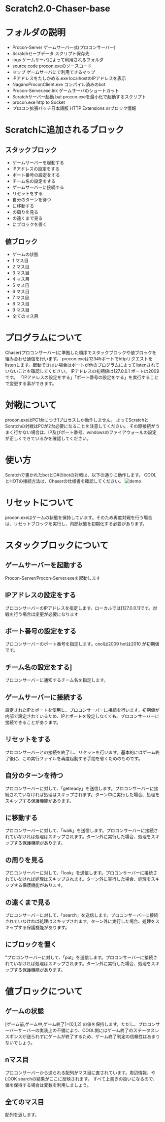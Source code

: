 # Scratch2.0-Chaser-base
# フォルダの説明
* Procon-Server       ゲームサーバ一式(プロコンサーバー)
* Scratchセーブデータ  スクリプト保存先
* logs                ゲームサーバによって利用されるフォルダ
* source code         procon.exeのソースコード
* マップ               ゲームサーバにで利用できるマップ
* IPアドレスをたしかめる.exe localhostのIPアドレスを表示
* NaganoProconClient.exe コンパイル済みのbot
* Procon-Server.exe.lnk ゲームサーバのショートカット
* Scratchサーバー起動.bat procon.exeを最小化で起動するスクリプト
* procon.exe http to Socket
* プロコン拡張パッチ日本語版 HTTP Extensions のブロック情報

# Scratchに追加されるブロック
## スタックブロック
* ゲームサーバーを起動する
* IPアドレスの設定をする
* ポート番号の設定をする
* チーム名の設定をする
* ゲームサーバーに接続する
* リセットをする
* 自分のターンを待つ
*  に移動する
*  の周りを見る
*  の遠くまで見る
*  にブロックを置く
## 値ブロック
* ゲームの状態   
* 1 マス目
* 2 マス目
* 3 マス目
* 4 マス目
* 5 マス目
* 6 マス目
* 7 マス目
* 8 マス目
* 9 マス目
* 全てのマス目

# プログラムについて
Chaser(プロコンサーバー)に準拠した順序でスタックブロックや値ブロックを組み合わせ通信を行います。
procon.exeは12345ポートでhttpリクエストをlistenします。起動できはい場合はポートが他のプログラムによってlistenされていないことを確認してください。
IPアドレスの初期値は127.0.0.1
ポートは2009です。
「IPアドレスの設定をする」「ポート番号の設定をする」を実行することで変更する事ができます。
# 対戦について
procon.exeはPC1台につき1プロセスしか動作しません。
よってScratchとScratchの対戦はPCが2台必要になることを注意してください。
その際接続がうまく行かない場合は、IP及びポート番号、windowsのファイアウォールの設定が正しくできているかを確認してください。
# 使い方
Scratchで書かれたbotとC#のbotの対戦は、以下の通りに動作します。
COOLとHOTの接続方法は、Chaserの仕様書を確認してください。
![demo](https://raw.githubusercontent.com/kayamalab/Scratch2.0-Chaser-base/master/image/howtouse.gif)
# リセットについて
procon.exeはゲームの状態を保持しています。そのため再度対戦を行う場合は、リセットブロックを実行し、内部状態を初期化する必要があります。

# スタックブロックについて
## ゲームサーバーを起動する
Procon-Server/Procon-Server.exeを起動します
## IPアドレスの設定をする
プロコンサーバーのIPアドレスを指定します。ローカルでは[127.0.0.1]です。対戦を行う場合は変更が必要になります
## ポート番号の設定をする
プロコンサーバーのポート番号を指定します。coolは2009 hotは2010 が初期値です。
## チーム名の設定をする]
プロコンサーバーに通知するチーム名を指定します。
## ゲームサーバーに接続する
設定されたIPとポートを使用し、プロコンサーバーに接続を行います。初期値が内部で設定されているため、IPとポートを設定しなくても、プロコンサーバーに接続できることがあります。
## リセットをする
プロコンサーバーとの接続を終了し、リセットを行います。基本的にはゲーム終了後に、この実行ファイルを再度起動する手間を省くためのものです。
## 自分のターンを待つ
プロコンサーバーに対して、「getready」を送信します。プロコンサーバーに接続されていなければ処理はスキップされます。ターン中に実行した場合、処理をスキップする保護機能があります。
## に移動する
プロコンサーバーに対して、「walk」を送信します。プロコンサーバーに接続されていなければ処理はスキップされます。ターン外に実行した場合、処理をスキップする保護機能があります。
## の周りを見る
プロコンサーバーに対して、「look」を送信します。プロコンサーバーに接続されていなければ処理はスキップされます。ターン外に実行した場合、処理をスキップする保護機能があります。
## の遠くまで見る
プロコンサーバーに対して、「search」を送信します。プロコンサーバーに接続されていなければ処理はスキップされます。ターン外に実行した場合、処理をスキップする保護機能があります。
## にブロックを置く
"プロコンサーバーに対して、「put」を送信します。プロコンサーバーに接続されていなければ処理はスキップされます。ターン外に実行した場合、処理をスキップする保護機能があります。
# 値ブロックについて
## ゲームの状態
[ゲーム前,ゲーム中,ゲーム終了]=[0,1,2]
の値を保持します。ただし、プロコンサーバーサーバーの実装上の不備により、COOL側にはゲーム終了のステータスレスポンスが送られずにゲームが終了するため、ゲーム終了判定の信頼性はあまりないでしょう。
## nマス目
プロコンサーバーから送られる配列がマス目に直されています。周辺情報、やLOOK searchの結果がここに反映されます。
すべて上書きの扱いになるので、値を保持する場合は変数を利用しましょう。
## 全てのマス目
配列を返します。
